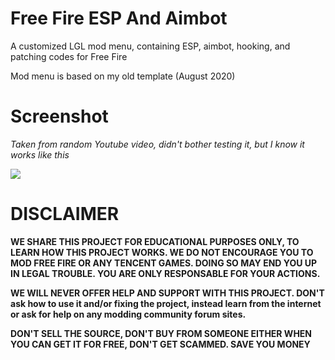 # Free Fire ESP And Aimbot
A customized LGL mod menu, containing ESP, aimbot, hooking, and patching codes for Free Fire

Mod menu is based on my old template (August 2020)

# Screenshot
*Taken from random Youtube video, didn't bother testing it, but I know it works like this*

![](https://i.imgur.com/gHsr5Cx.png)

# DISCLAIMER
**WE SHARE THIS PROJECT FOR EDUCATIONAL PURPOSES ONLY, TO LEARN HOW THIS PROJECT WORKS. WE DO NOT ENCOURAGE YOU TO MOD FREE FIRE OR ANY TENCENT GAMES. DOING SO MAY END YOU UP IN LEGAL TROUBLE. YOU ARE ONLY RESPONSABLE FOR YOUR ACTIONS.**

**WE WILL NEVER OFFER HELP AND SUPPORT WITH THIS PROJECT. DON'T ask how to use it and/or fixing the project, instead learn from the internet or ask for help on any modding community forum sites.**

**DON'T SELL THE SOURCE, DON'T BUY FROM SOMEONE EITHER WHEN YOU CAN GET IT FOR FREE, DON'T GET SCAMMED. SAVE YOU MONEY**

